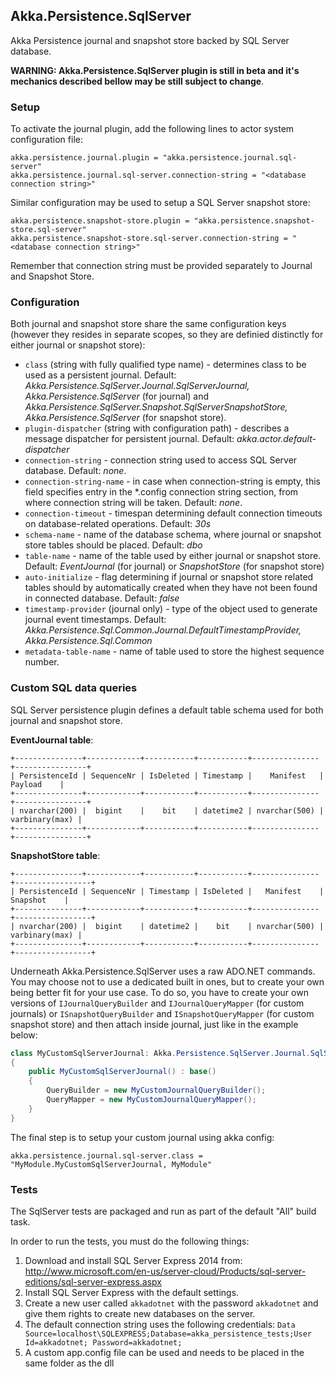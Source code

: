 ## Akka.Persistence.SqlServer

Akka Persistence journal and snapshot store backed by SQL Server database.

**WARNING: Akka.Persistence.SqlServer plugin is still in beta and it's mechanics described bellow may be still subject to change**.

### Setup

To activate the journal plugin, add the following lines to actor system configuration file:

```
akka.persistence.journal.plugin = "akka.persistence.journal.sql-server"
akka.persistence.journal.sql-server.connection-string = "<database connection string>"
```

Similar configuration may be used to setup a SQL Server snapshot store:

```
akka.persistence.snapshot-store.plugin = "akka.persistence.snapshot-store.sql-server"
akka.persistence.snapshot-store.sql-server.connection-string = "<database connection string>"
```

Remember that connection string must be provided separately to Journal and Snapshot Store.

### Configuration

Both journal and snapshot store share the same configuration keys (however they resides in separate scopes, so they are definied distinctly for either journal or snapshot store):

- `class` (string with fully qualified type name) - determines class to be used as a persistent journal. Default: *Akka.Persistence.SqlServer.Journal.SqlServerJournal, Akka.Persistence.SqlServer* (for journal) and *Akka.Persistence.SqlServer.Snapshot.SqlServerSnapshotStore, Akka.Persistence.SqlServer* (for snapshot store).
- `plugin-dispatcher` (string with configuration path) - describes a message dispatcher for persistent journal. Default: *akka.actor.default-dispatcher*
- `connection-string` - connection string used to access SQL Server database. Default: *none*.
- `connection-string-name` - in case when connection-string is empty, this field specifies entry in the \*.config connection string section, from where connection string will be taken. Default: *none*.
- `connection-timeout` - timespan determining default connection timeouts on database-related operations. Default: *30s*
- `schema-name` - name of the database schema, where journal or snapshot store tables should be placed. Default: *dbo*
- `table-name` - name of the table used by either journal or snapshot store. Default: *EventJournal* (for journal) or *SnapshotStore* (for snapshot store)
- `auto-initialize` - flag determining if journal or snapshot store related tables should by automatically created when they have not been found in connected database. Default: *false*
- `timestamp-provider` (journal only) - type of the object used to generate journal event timestamps. Default: *Akka.Persistence.Sql.Common.Journal.DefaultTimestampProvider, Akka.Persistence.Sql.Common*
- `metadata-table-name` - name of table used to store the highest sequence number.

### Custom SQL data queries

SQL Server persistence plugin defines a default table schema used for both journal and snapshot store.

**EventJournal table**:

    +---------------+------------+-----------+-----------+---------------+----------------+
    | PersistenceId | SequenceNr | IsDeleted | Timestamp |    Manifest   |     Payload    |
    +---------------+------------+-----------+-----------+---------------+----------------+
    | nvarchar(200) |  bigint    |    bit    | datetime2 | nvarchar(500) | varbinary(max) |
    +---------------+------------+-----------+-----------+---------------+----------------+

**SnapshotStore table**:

    +---------------+------------+-----------+-----------+---------------+-----------------+
    | PersistenceId | SequenceNr | Timestamp | IsDeleted |   Manifest    |     Snapshot    |
    +---------------+------------+-----------+-----------+---------------+-----------------+
    | nvarchar(200) |  bigint    | datetime2 |    bit    | nvarchar(500) |  varbinary(max) |
    +---------------+------------+-----------+-----------+---------------+-----------------+

Underneath Akka.Persistence.SqlServer uses a raw ADO.NET commands. You may choose not to use a dedicated built in ones, but to create your own being better fit for your use case. To do so, you have to create your own versions of `IJournalQueryBuilder` and `IJournalQueryMapper` (for custom journals) or `ISnapshotQueryBuilder` and `ISnapshotQueryMapper` (for custom snapshot store) and then attach inside journal, just like in the example below:

```csharp
class MyCustomSqlServerJournal: Akka.Persistence.SqlServer.Journal.SqlServerJournal
{
    public MyCustomSqlServerJournal() : base()
    {
        QueryBuilder = new MyCustomJournalQueryBuilder();
        QueryMapper = new MyCustomJournalQueryMapper();
    }
}
```

The final step is to setup your custom journal using akka config:

```
akka.persistence.journal.sql-server.class = "MyModule.MyCustomSqlServerJournal, MyModule"
```

### Tests

The SqlServer tests are packaged and run as part of the default "All" build task.

In order to run the tests, you must do the following things:

1. Download and install SQL Server Express 2014 from: http://www.microsoft.com/en-us/server-cloud/Products/sql-server-editions/sql-server-express.aspx
2. Install SQL Server Express with the default settings.
3. Create a new user called `akkadotnet` with the password `akkadotnet` and give them rights to create new databases on the server.
4. The default connection string uses the following credentials: `Data Source=localhost\SQLEXPRESS;Database=akka_persistence_tests;User Id=akkadotnet;
Password=akkadotnet;`
5. A custom app.config file can be used and needs to be placed in the same folder as the dll
